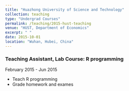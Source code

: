```yaml
---
title: "Huazhong University of Science and Technology"
collection: teaching
type: "Undergrad Courses"
permalink: /teaching/2015-hust-teaching
venue: "HUST, Department of Economics"
excerpt: " "
date: 2015-10-01
location: "Wuhan, Hubei, China"
---
```


### Teaching Assistant, Lab Course: R programming
February 2015 - Jun 2015
* Teach R programming
* Grade homework and exames
